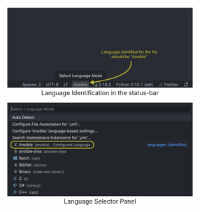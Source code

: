 <figure align="center">
  <img src="../../walkthroughs/gettingStarted/language-statusbar.png" alt="Language Statusbar" />
  <figcaption>Language Identification in the status-bar</figcaption>
</figure>

<figure align="center">
  <img src="../../walkthroughs/gettingStarted/language-selector.png" alt="Language Selector" />
  <figcaption>Language Selector Panel</figcaption>
</figure>